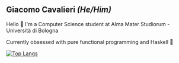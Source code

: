 ## Giacomo Cavalieri _(He/Him)_
Hello 👋 I'm a Computer Science student at Alma Mater Studiorum - Università di Bologna

Currently obsessed with pure functional programming and Haskell 💜



[![Top Langs](https://github-readme-stats.vercel.app/api/top-langs/?username=giacomocavalieri&layout=compact&hide=javascript,html,scss,css)](https://github.com/anuraghazra/github-readme-stats)
